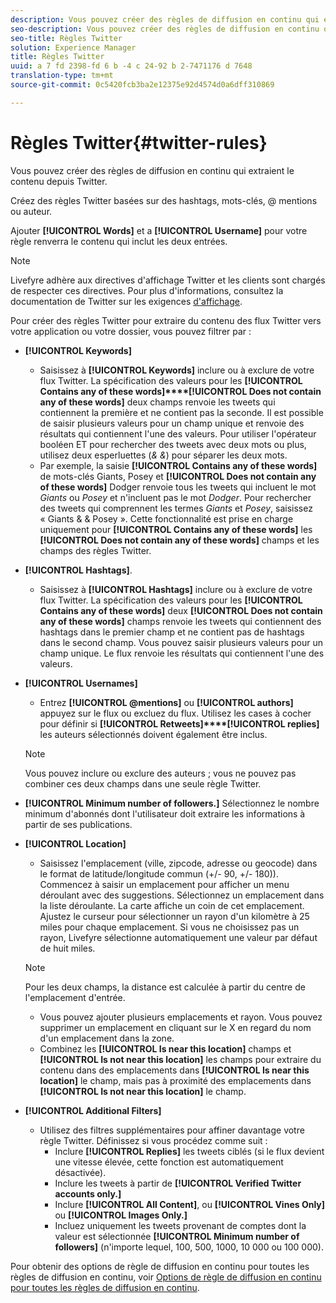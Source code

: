 ```yaml
---
description: Vous pouvez créer des règles de diffusion en continu qui extraient le contenu depuis Twitter.
seo-description: Vous pouvez créer des règles de diffusion en continu qui extraient le contenu depuis Twitter.
seo-title: Règles Twitter
solution: Experience Manager
title: Règles Twitter
uuid: a 7 fd 2398-fd 6 b -4 c 24-92 b 2-7471176 d 7648
translation-type: tm+mt
source-git-commit: 0c5420fcb3ba2e12375e92d4574d0a6dff310869

---
```



# Règles Twitter{#twitter-rules}

Vous pouvez créer des règles de diffusion en continu qui extraient le contenu depuis Twitter.

Créez des règles Twitter basées sur des hashtags, mots-clés, @ mentions ou auteur.

Ajouter **[!UICONTROL Words]** et a **[!UICONTROL Username]** pour votre règle renverra le contenu qui inclut les deux entrées.

>[!NOTE]
>
>Livefyre adhère aux directives d&#39;affichage Twitter et les clients sont chargés de respecter ces directives. Pour plus d&#39;informations, consultez la documentation de Twitter sur les exigences [d&#39;affichage](https://dev.twitter.com/terms/display-requirements).

Pour créer des règles Twitter pour extraire du contenu des flux Twitter vers votre application ou votre dossier, vous pouvez filtrer par :

* **[!UICONTROL Keywords]**
   * Saisissez à **[!UICONTROL Keywords]** inclure ou à exclure de votre flux Twitter. La spécification des valeurs pour les **[!UICONTROL Contains any of these words]****[!UICONTROL Does not contain any of these words]** deux champs renvoie les tweets qui contiennent la première et ne contient pas la seconde. Il est possible de saisir plusieurs valeurs pour un champ unique et renvoie des résultats qui contiennent l&#39;une des valeurs. Pour utiliser l&#39;opérateur booléen ET pour rechercher des tweets avec deux mots ou plus, utilisez deux esperluettes (*&amp; &amp;*) pour séparer les deux mots.
   * Par exemple, la saisie **[!UICONTROL Contains any of these words]** de mots-clés Giants, Posey et **[!UICONTROL Does not contain any of these words]** Dodger renvoie tous les tweets qui incluent le mot *Giants* ou *Posey* et n&#39;incluent pas le mot *Dodger*.
Pour rechercher des tweets qui comprennent les termes *Giants* et *Posey*, saisissez « Giants &amp; &amp; Posey ». Cette fonctionnalité est prise en charge uniquement pour **[!UICONTROL Contains any of these words]** les **[!UICONTROL Does not contain any of these words]** champs et les champs des règles Twitter.

* **[!UICONTROL Hashtags]**.
   * Saisissez à **[!UICONTROL Hashtags]** inclure ou à exclure de votre flux Twitter. La spécification des valeurs pour les **[!UICONTROL Contains any of these words]** deux **[!UICONTROL Does not contain any of these words]** champs renvoie les tweets qui contiennent des hashtags dans le premier champ et ne contient pas de hashtags dans le second champ. Vous pouvez saisir plusieurs valeurs pour un champ unique. Le flux renvoie les résultats qui contiennent l&#39;une des valeurs.

* **[!UICONTROL Usernames]**
   * Entrez **[!UICONTROL @mentions]** ou **[!UICONTROL authors]** appuyez sur le flux ou excluez du flux. Utilisez les cases à cocher pour définir si **[!UICONTROL Retweets]****[!UICONTROL replies]** les auteurs sélectionnés doivent également être inclus.
   >[!NOTE]
   >
   >Vous pouvez inclure ou exclure des auteurs ; vous ne pouvez pas combiner ces deux champs dans une seule règle Twitter.

* **[!UICONTROL Minimum number of followers.]** Sélectionnez le nombre minimum d&#39;abonnés dont l&#39;utilisateur doit extraire les informations à partir de ses publications.
* **[!UICONTROL Location]**

   * Saisissez l&#39;emplacement (ville, zipcode, adresse ou geocode) dans le format de latitude/longitude commun (+/- 90, +/- 180)). Commencez à saisir un emplacement pour afficher un menu déroulant avec des suggestions. Sélectionnez un emplacement dans la liste déroulante. La carte affiche un coin de cet emplacement. Ajustez le curseur pour sélectionner un rayon d&#39;un kilomètre à 25 miles pour chaque emplacement. Si vous ne choisissez pas un rayon, Livefyre sélectionne automatiquement une valeur par défaut de huit miles.
   >[!NOTE]
   >
   >Pour les deux champs, la distance est calculée à partir du centre de l&#39;emplacement d&#39;entrée.

   * Vous pouvez ajouter plusieurs emplacements et rayon. Vous pouvez supprimer un emplacement en cliquant sur le X en regard du nom d&#39;un emplacement dans la zone.
   * Combinez les **[!UICONTROL Is near this location]** champs et **[!UICONTROL Is not near this location]** les champs pour extraire du contenu dans des emplacements dans **[!UICONTROL Is near this location]** le champ, mais pas à proximité des emplacements dans **[!UICONTROL Is not near this location]** le champ.


* **[!UICONTROL Additional Filters]**
   * Utilisez des filtres supplémentaires pour affiner davantage votre règle Twitter. Définissez si vous procédez comme suit :
      * Inclure **[!UICONTROL Replies]** les tweets ciblés (si le flux devient une vitesse élevée, cette fonction est automatiquement désactivée).
      * Inclure les tweets à partir de **[!UICONTROL Verified Twitter accounts only.]**
      * Inclure **[!UICONTROL All Content]**, ou **[!UICONTROL Vines Only]** ou **[!UICONTROL Images Only.]**
      * Incluez uniquement les tweets provenant de comptes dont la valeur est sélectionnée **[!UICONTROL Minimum number of followers]** (n&#39;importe lequel, 100, 500, 1000, 10 000 ou 100 000).

Pour obtenir des options de règle de diffusion en continu pour toutes les règles de diffusion en continu, voir [Options de règle de diffusion en continu pour toutes les règles de diffusion en continu](../c-streams/c-stream-rule-options-for-all-stream-rules.md#c_stream_rule_options_for_all_stream_rules).
